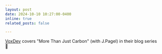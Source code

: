 ```yaml
---
layout: post
date: 2024-10-10 10:27:00-0400
inline: true
related_posts: false

---
```


[VoxDev](https://www.voxdev.org/topic/energy-environment/how-philippines-sequestered-carbon-while-reducing-poverty-and-creating) covers "More Than Just Carbon" (with J.Pagel) in their blog series 🌴